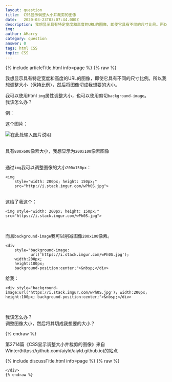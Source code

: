 ```yaml
---
layout: question
title:  CSS显示调整大小并裁剪的图像
date:   2020-03-23T03:07:44.000Z
description: 我想显示具有特定宽度和高度的URL的图像，即使它具有不同的尺寸比例。所以我想调整大小（保持比例），然后将图像切成我想要的大小。我可以使用html im...
img: 
author: AHarry
category: question
answer: 0
tags: html CSS
topic: CSS
---
```

<div class="article-root">
  <div class="article">
    {% include articleTitle.html info=page %}
    {% raw %}
    <div class="article-content"><p><font style="vertical-align: inherit;"><font style="vertical-align: inherit;">我想显示具有特定宽度和高度的URL的图像，即使它具有不同的尺寸比例。</font><font style="vertical-align: inherit;">所以我想调整大小（保持比例），然后将图像切成我想要的大小。
</font></font></p><p><font style="vertical-align: inherit;"><font style="vertical-align: inherit;">
我可以使用html </font></font><code>img</code><font style="vertical-align: inherit;"><font style="vertical-align: inherit;">属性</font><font style="vertical-align: inherit;">调整大小，</font><font style="vertical-align: inherit;">也可以使用剪切</font></font><code>background-image</code><font style="vertical-align: inherit;"><font style="vertical-align: inherit;">。
</font></font><br><font style="vertical-align: inherit;"><font style="vertical-align: inherit;">
我该怎么办？</font></font></p>

<p><font style="vertical-align: inherit;"><font style="vertical-align: inherit;">例：</font></font></p>

<p><font style="vertical-align: inherit;"><font style="vertical-align: inherit;">这个图片：</font></font></p>

<p><img src="https://www.samyoc.com//uploads/users/24645/images/thumbnails/1584932737006.jpg" data-src="https://www.samyoc.com//uploads/users/24645/images/1584932737006.jpg" alt="在此处输入图片说明"></p>

<p><br><font style="vertical-align: inherit;"><font style="vertical-align: inherit;">
具有</font></font><code>800x600</code><font style="vertical-align: inherit;"><font style="vertical-align: inherit;">像素</font><font style="vertical-align: inherit;">大小</font><font style="vertical-align: inherit;">，我想显示为</font></font><code>200x100</code><font style="vertical-align: inherit;"><font style="vertical-align: inherit;">像素图像</font></font></p>

<p><br><font style="vertical-align: inherit;"><font style="vertical-align: inherit;">
通过</font></font><code>img</code><font style="vertical-align: inherit;"><font style="vertical-align: inherit;">我可以调整图像的大小</font></font><code>200x150px</code><font style="vertical-align: inherit;"><font style="vertical-align: inherit;">：</font></font></p>

<pre><code>&lt;img <font></font>
    style="width: 200px; height: 150px;" <font></font>
    src="http://i.stack.imgur.com/wPh0S.jpg"&gt;<font></font>
</code></pre>

<p><br><font style="vertical-align: inherit;"><font style="vertical-align: inherit;">
这给了我这个：</font></font></p>

<pre><code>&lt;img style="width: 200px; height: 150px;" src="https://i.stack.imgur.com/wPh0S.jpg"&gt;
</code></pre>

<p><br></p>

<p><font style="vertical-align: inherit;"><font style="vertical-align: inherit;">而且</font></font><code>background-image</code><font style="vertical-align: inherit;"><font style="vertical-align: inherit;">我可以削减图像</font></font><code>200x100</code><font style="vertical-align: inherit;"><font style="vertical-align: inherit;">像素。</font></font></p>

<pre><code>&lt;div <font></font>
    style="background-image:<font></font>
           url('https://i.stack.imgur.com/wPh0S.jpg'); <font></font>
    width:200px; <font></font>
    height:100px; <font></font>
    background-position:center;"&gt;&amp;nbsp;&lt;/div&gt;<font></font>
</code></pre>

<p></p><p><font style="vertical-align: inherit;"><font style="vertical-align: inherit;">
给我：</font></font></p>

<pre><code>&lt;div style="background-image:url('https://i.stack.imgur.com/wPh0S.jpg'); width:200px; height:100px; background-position:center;"&gt;&amp;nbsp;&lt;/div&gt;
</code></pre>

<p></p><p><br></p><p><font style="vertical-align: inherit;"><font style="vertical-align: inherit;">
我该怎么办？
</font></font><br><font style="vertical-align: inherit;"><font style="vertical-align: inherit;">
调整图像大小，然后将其切成我想要的大小？</font></font></p></div>
    {% endraw %}
  </div>
  <p class="winter_mark">第2714篇《CSS显示调整大小并裁剪的图像》来自Winter(https://github.com/aiyld/aiyld.github.io)的站点</p>
  <div class="discuss-wrapper">
    {% include discussTitle.html info=page %}
    {% raw %}
    <div class="discuss-list">
    
    </div>
    {% endraw %}
  </div>
<div>
